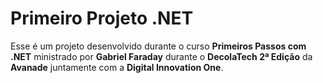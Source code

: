 # Primeiro Projeto .NET

Esse é um projeto desenvolvido durante o curso **Primeiros Passos com .NET** ministrado por **Gabriel Faraday** durante o **DecolaTech 2ª Edição** da **Avanade** juntamente com a **Digital Innovation One**.
